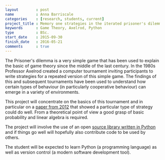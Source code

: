 ```yaml
---
layout        : post
name          : Anna Barriscale
categories    : [research, students, current]
project_title : Memory one strategies in the iterated prisoner's dilemma
keywords      : Game Theory, Axelrod, Python
type          : BSc.
start_date    : 2015-09-30
finish_date   : 2016-05-21
comments      : true
---
```


The Prisoner's dilemma is a very simple game that has been used to
explain the basic of game theory since the middle of the last century.
In the 1980s Professor Axelrod created a computer tournament inviting
participants to write strategies for a repeated version of this simple
game. The findings of this and subsequent tournaments have been used
to understand how certain types of behaviour (in particularly
cooperative behaviour) can emerge in a variety of environments.

This project will concentrate on the basics of this tournament and in particular
on a [paper from 2012](http://www.pnas.org/content/109/26/10409.full) that
showed a particular type of strategy could do well. From a theoretical point of
view a good grasp of basic probability and linear algebra is required.

The project will involve the use of an open [source library written in
Python](http://axelrod-python.github.io/) and if things go well will hopefully
also contribute code to be used by others.

The student will be expected to learn Python (a programming language)
as well as version control (a modern software development tool).
